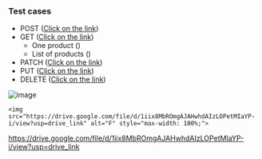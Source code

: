 <h3>Test cases</h3>

- POST (<a href="https://docs.google.com/spreadsheets/d/1qAghAXd42VRjDDjb_343w_MshrW0Zl_y/edit?usp=drive_link">Click on the link</a>)  
- GET (<a href="https://docs.google.com/spreadsheets/d/1qAghAXd42VRjDDjb_343w_MshrW0Zl_y/edit?usp=drive_link">Click on the link</a>)
  - One product ()
  - List of products ()
- PATCH (<a href="https://docs.google.com/spreadsheets/d/1qAghAXd42VRjDDjb_343w_MshrW0Zl_y/edit?usp=drive_link">Click on the link</a>)  
- PUT (<a href="https://docs.google.com/spreadsheets/d/1qAghAXd42VRjDDjb_343w_MshrW0Zl_y/edit?usp=drive_link">Click on the link</a>)
- DELETE (<a href="https://docs.google.com/spreadsheets/d/1qAghAXd42VRjDDjb_343w_MshrW0Zl_y/edit?usp=drive_link">Click on the link</a>)

![image](https://drive.google.com/file/d/1iix8MbROmgAJAHwhdAIzLOPetMIaYP-i/view?usp=drive_link)

<p dir="auto">
	
	<img src="https://drive.google.com/file/d/1iix8MbROmgAJAHwhdAIzLOPetMIaYP-i/view?usp=drive_link" alt="F" style="max-width: 100%;">
	
</p>


<a href="https://drive.google.com/file/d/1iix8MbROmgAJAHwhdAIzLOPetMIaYP-i/view?usp=drive_link"></a>

https://drive.google.com/file/d/1iix8MbROmgAJAHwhdAIzLOPetMIaYP-i/view?usp=drive_link
